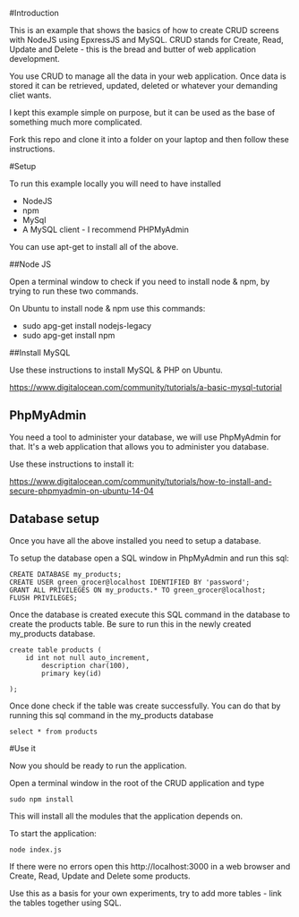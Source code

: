 #Introduction

This is an example that shows the basics of how to create CRUD screens with NodeJS using EpxressJS and MySQL. CRUD stands for Create, Read, Update and Delete - this is the bread and butter of web application development. 

You use CRUD to manage all the data in your web application. Once data is stored it can be retrieved, updated, deleted or whatever your demanding cliet wants.

I kept this example simple on purpose, but it can be used as the base of something much more complicated.

Fork this repo and clone it into a folder on your laptop and then follow these instructions.

#Setup

To run this example locally you will need to have installed
* NodeJS
* npm
* MySql
* A MySQL client - I recommend PHPMyAdmin

You can use apt-get to install all of the above.

##Node JS

Open a terminal window to check if you need to install node & npm, by trying to run these two commands.

On Ubuntu to install node & npm use this commands:
* sudo apg-get install nodejs-legacy
* sudo apg-get install npm

##Install MySQL

Use these instructions to install MySQL & PHP on Ubuntu.

https://www.digitalocean.com/community/tutorials/a-basic-mysql-tutorial

## PhpMyAdmin

You need a tool to administer your database, we will use PhpMyAdmin for that. It's a web application that allows you to administer you database.

Use these instructions to install it:

https://www.digitalocean.com/community/tutorials/how-to-install-and-secure-phpmyadmin-on-ubuntu-14-04

## Database setup

Once you have all the above installed you need to setup a database.

To setup the database open a SQL window in PhpMyAdmin and run this sql:

```
CREATE DATABASE my_products;
CREATE USER green_grocer@localhost IDENTIFIED BY 'password';
GRANT ALL PRIVILEGES ON my_products.* TO green_grocer@localhost;
FLUSH PRIVILEGES;
```


Once the database is created execute this SQL command in the database to create the products table. Be sure to run this in the newly created my_products database.

```
create table products (
	id int not null auto_increment,
        description char(100),
        primary key(id)
        
);
```

Once done check if the table was create successfully. You can do that by running this sql command in the my_products database

```
select * from products
```

#Use it

Now you should be ready to run the application.

Open a terminal window in the root of the CRUD application and type

```sudo npm install```

This will install all the modules that the application depends on.

To start the application:

``` node index.js  ```

If there were no errors open this http://localhost:3000 in a web browser and Create, Read, Update and Delete some products.

Use this as a basis for your own experiments, try to add more tables - link the tables together using SQL.
